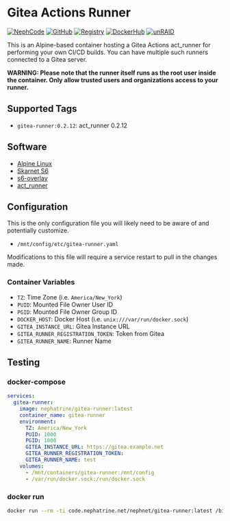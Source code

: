 <!--
SPDX-FileCopyrightText: 2023-2025 Daniel Wolf <nephatrine@gmail.com>
SPDX-License-Identifier: ISC
-->

# Gitea Actions Runner

[![NephCode](https://img.shields.io/static/v1?label=Git&message=NephCode&color=teal)](https://code.nephatrine.net/NephNET/docker-gitea-act)
[![GitHub](https://img.shields.io/static/v1?label=Git&message=GitHub&color=teal)](https://github.com/nephatrine/docker-gitea-act)
[![Registry](https://img.shields.io/static/v1?label=OCI&message=NephCode&color=blue)](https://code.nephatrine.net/NephNET/-/packages/container/gitea-runner/latest)
[![DockerHub](https://img.shields.io/static/v1?label=OCI&message=DockerHub&color=blue)](https://hub.docker.com/repository/docker/nephatrine/gitea-runner/general)
[![unRAID](https://img.shields.io/static/v1?label=unRAID&message=template&color=orange)](https://code.nephatrine.net/NephNET/unraid-containers)

This is an Alpine-based container hosting a Gitea Actions act_runner for
performing your own CI/CD builds. You can have multiple such runners connected
to a Gitea server.

**WARNING: Please note that the runner itself runs as the root user inside the
container. Only allow trusted users and organizations access to your runner.**

## Supported Tags

- `gitea-runner:0.2.12`: act_runner 0.2.12

## Software

- [Alpine Linux](https://alpinelinux.org/)
- [Skarnet S6](https://skarnet.org/software/s6/)
- [s6-overlay](https://github.com/just-containers/s6-overlay)
- [act_runner](https://gitea.com/gitea/act_runner)

## Configuration

This is the only configuration file you will likely need to be aware of and
potentially customize.

- `/mnt/config/etc/gitea-runner.yaml`

Modifications to this file will require a service restart to pull in the changes
made.

### Container Variables

- `TZ`: Time Zone (i.e. `America/New_York`)
- `PUID`: Mounted File Owner User ID
- `PGID`: Mounted File Owner Group ID
- `DOCKER_HOST`: Docker Host (i.e. `unix:///var/run/docker.sock`)
- `GITEA_INSTANCE_URL`: Gitea Instance URL
- `GITEA_RUNNER_REGISTRATION_TOKEN`: Token from Gitea
- `GITEA_RUNNER_NAME`: Runner Name

## Testing

### docker-compose

```yaml
services:
  gitea-runner:
    image: nephatrine/gitea-runner:latest
    container_name: gitea-runner
    environment:
      TZ: America/New_York
      PUID: 1000
      PGID: 1000
      GITEA_INSTANCE_URL: https://gitea.example.net
      GITEA_RUNNER_REGISTRATION_TOKEN:
      GITEA_RUNNER_NAME: test
    volumes:
      - /mnt/containers/gitea-runner:/mnt/config
      - /var/run/docker.sock:/run/docker.sock
```

### docker run

```bash
docker run --rm -ti code.nephatrine.net/nephnet/gitea-runner:latest /bin/bash
```
